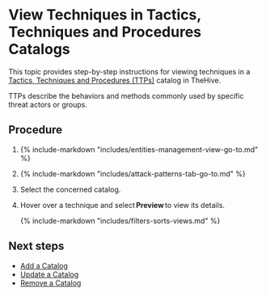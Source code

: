 # View Techniques in Tactics, Techniques and Procedures Catalogs

<!-- md:permission `[admin] managePattern` -->

This topic provides step-by-step instructions for viewing techniques in a [Tactics, Techniques and Procedures (TTPs)](../../user-guides/analyst-corner/cases/ttps/about-ttps.md) catalog in TheHive.

TTPs describe the behaviors and methods commonly used by specific threat actors or groups.

<h2>Procedure</h2>

1. {% include-markdown "includes/entities-management-view-go-to.md" %}

2. {% include-markdown "includes/attack-patterns-tab-go-to.md" %}

3. Select the concerned catalog.

4. Hover over a technique and select **Preview** to view its details.

    {% include-markdown "includes/filters-sorts-views.md" %}

<h2>Next steps</h2>

* [Add a Catalog](add-a-catalog.md)
* [Update a Catalog](update-a-catalog.md)
* [Remove a Catalog](remove-a-catalog.md)